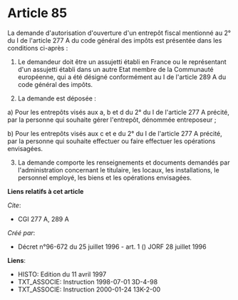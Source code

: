 # Article 85

La demande d'autorisation d'ouverture d'un entrepôt fiscal mentionné au 2° du I de l'article 277 A du code général des impôts
est présentée dans les conditions ci-après :

1. Le demandeur doit être un assujetti établi en France ou le représentant d'un assujetti établi dans un autre Etat membre de
la Communauté européenne, qui a été désigné conformément au I de l'article 289 A du code général des impôts.

2. La demande est déposée :

a) Pour les entrepôts visés aux a, b et d du 2° du I de l'article 277 A précité, par la personne qui souhaite gérer
l'entrepôt, dénommée entreposeur ;

b) Pour les entrepôts visés aux c et e du 2° du I de l'article 277 A précité, par la personne qui souhaite effectuer ou faire
effectuer les opérations envisagées.

3. La demande comporte les renseignements et documents demandés par l'administration concernant le titulaire, les locaux, les
installations, le personnel employé, les biens et les opérations envisagées.

**Liens relatifs à cet article**

_Cite_:

  - CGI 277 A, 289 A

_Créé par_:

  - Décret n°96-672 du 25 juillet 1996 - art. 1 () JORF 28 juillet 1996

**Liens**:

  - HISTO: Edition du 11 avril 1997
  - TXT_ASSOCIE: Instruction 1998-07-01 3D-4-98
  - TXT_ASSOCIE: Instruction 2000-01-24 13K-2-00
